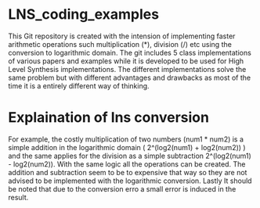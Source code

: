 # LNS_coding_examples
This Git repository is created with the intension of implementing faster arithmetic operations such multiplication (*), division (/) etc using the conversion to logarithmic domain. The git includes 5 class implementations of various papers and examples while it is developed to be used for High Level Synthesis implementations. The different implementations solve the same problem but with different advantages and drawbacks as most of the time it is a entirely different way of thinking. 

# Explaination of lns conversion
For example, the costly multiplication of two numbers (num1 * num2) is a simple addition in the logarithmic domain  ( 2^(log2(num1) + log2(num2)) ) and the same applies for the division as a simple subtraction 2^(log2(num1) - log2(num2)). With the same logic all the operations can be created. The addition and subtraction seem to be to expensive that way so they are not advised to be implemented with the logarithmic conversion. Lastly It should be noted that due to the conversion erro a small error is induced in the result. 

